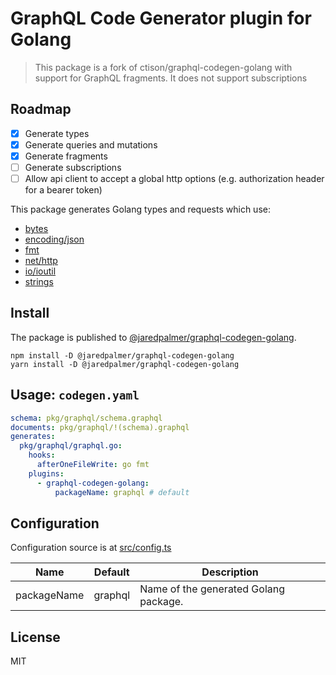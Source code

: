 # GraphQL Code Generator plugin for Golang

> This package is a fork of ctison/graphql-codegen-golang with support for GraphQL fragments. It does not support subscriptions

## Roadmap

- [x] Generate types
- [x] Generate queries and mutations
- [x] Generate fragments
- [ ] Generate subscriptions
- [ ] Allow api client to accept a global http options (e.g. authorization header for a bearer token)

This package generates Golang types and requests which use:

- [bytes](https://pkg.go.dev/bytes)
- [encoding/json](https://pkg.go.dev/encoding/json)
- [fmt](https://pkg.go.dev/fmt)
- [net/http](https://pkg.go.dev/net/http)
- [io/ioutil](https://pkg.go.dev/io/ioutil)
- [strings](https://pkg.go.dev/strings)

## Install

The package is published to [@jaredpalmer/graphql-codegen-golang](https://www.npmjs.com/package/@jaredpalmer/graphql-codegen-golang).

```
npm install -D @jaredpalmer/graphql-codegen-golang
yarn install -D @jaredpalmer/graphql-codegen-golang
```

## Usage: `codegen.yaml`

```yaml
schema: pkg/graphql/schema.graphql
documents: pkg/graphql/!(schema).graphql
generates:
  pkg/graphql/graphql.go:
    hooks:
      afterOneFileWrite: go fmt
    plugins:
      - graphql-codegen-golang:
          packageName: graphql # default
```

## Configuration

Configuration source is at [src/config.ts](src/config.ts)

| Name        | Default | Description                           |
| ----------- | ------- | ------------------------------------- |
| packageName | graphql | Name of the generated Golang package. |

## License

MIT
